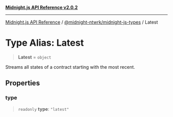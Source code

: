 [**Midnight.js API Reference v2.0.2**](../../../README.md)

***

[Midnight.js API Reference](../../../packages.md) / [@midnight-ntwrk/midnight-js-types](../README.md) / Latest

# Type Alias: Latest

> **Latest** = `object`

Streams all states of a contract starting with the most recent.

## Properties

### type

> `readonly` **type**: `"latest"`
